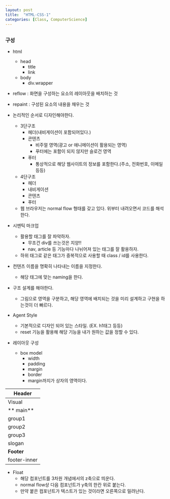 ```yaml
---
layout: post
title:  "HTML-CSS-1"
categories: [Class, ComputerScience]
---
```


##

### 구성
- html
  * head
    - title
    - link
  * body
    - div.wrapper

- reflow : 화면을 구성하는 요소의 레이아웃을 배치하는 것
- repaint : 구성된 요소의 내용을 채우는 것

- 논리적인 순서로 디자인해야한다.
  - 3단구조
    - 헤더(내비게이션이 포함되어있다.)
    - 콘텐츠
      - 비주얼 영역(광고 or 애니메이션이 활용되는 영역)
      - 푸터에는 포함이 되지 않지만 슬로건 영역
    - 푸터
      - 통상적으로 해당 웹사이트의 정보를 포함한다.(주소, 전화번호, 이메일 등등)
  - 4단구조
    - 헤더
    - 내비게이션
    - 콘텐츠
    - 푸터
  - 웹 브라우저는 normal flow 형태를 갖고 있다. 위부터 내려오면서 코드를 해석한다.
- 시멘틱 마크업
  - 활용할 태그를 잘 파악하자.
    - 무조건 div를 쓰는것은 지양!!
    - nav, article 등 기능마다 나뉘어져 있는 태그를 잘 활용하자.
  - 하위 태그로 같은 태그가 중복적으로 사용할 때 class / id를 사용한다.
- 컨텐츠 이름을 명확히 나타내는 이름을 지정한다.
  - 해당 태그에 맞는 naming을 한다.
- 구조 설계를 해야한다.
  - 그림으로 영역을 구분하고, 해당 영역에 배치되는 것을 미리 설계하고 구현을 하는것이 더 빠르다.

- Agent Style
  - 기본적으로 디자인 되어 있는 스타일. (EX. h1태그 등등)
  - reset 기능을 활용해 해당 기능을 내가 원하는 값을 정할 수 있다.
- 레이아웃 구성
  - box model
    - width
    - padding
    - margin
    - border
    - margin까지가 상자의 영역이다.

| Header |
|--------|
| Visual |
|** main**|
|group1|
|group2|
|group3|
|slogan|
|**Footer**|
|footer-inner|

- Float
  - 해당 컴포넌트를 3차원 개념에서의 z축으로 띄운다.
  - normal flow상 다음 컴포넌트가 y축의 한칸 위로 붙는다.
  - 만약 붙은 컴포넌트가 텍스트가 있는 것이라면 오른쪽으로 밀려난다.